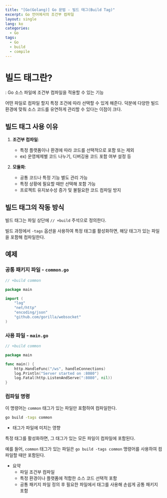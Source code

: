 ```yaml
---
title: "[Go(Golang)] Go 문법 - 빌드 태그(Build Tag)"
excerpt: Go 언어에서의 조건부 컴파일
layout: single
lang: ko
categories:
  - Go
tags:
  - Go
  - build
  - compile
---
```



# 빌드 태그란?

: Go 소스 파일에 조건부 컴파일을 적용할 수 있는 기능

어떤 파일로 컴파일 할지 특정 조건에 따라 선택할 수 있게 해준다. 덕분에 다양한 빌드 환경에 맞춰 소스 코드를 유연하게 관리할 수 있다는 이점이 크다.

## 빌드 태그 사용 이유

1. **조건부 컴파일**:
   - 특정 플랫폼이나 환경에 따라 코드를 선택적으로 포함 또는 제외
   - ex) 운영체제별 코드 나누기, 디버깅용 코드 포함 여부 설정 등

2. **모듈화**:
   - 공통 코드나 특정 기능 별도 관리 가능
   - 특정 상황에 필요할 때만 선택해 포함 가능
   - 프로젝트 유지보수성 증가 및 불필요한 코드 컴파일 방지

## 빌드 태그의 작동 방식

빌드 태그는 파일 상단에 `// +build` 주석으로 정의한다.

빌드 과정에서 `-tags` 옵션을 사용하여 특정 태그를 활성화하면, 해당 태그가 있는 파일을 포함해 컴파일한다.

## 예제

### 공통 패키지 파일 - `common.go`

```go
// +build common

package main

import (
    "log"
    "net/http"
    "encoding/json"
    "github.com/gorilla/websocket"
)
```

### 사용 파일 - `main.go`

```go
// +build common

package main

func main() {
    http.HandleFunc("/ws", handleConnections)
    log.Println("Server started on :8080")
    log.Fatal(http.ListenAndServe(":8080", nil))
}
```

### 컴파일 명령

이 명령어는 `common` 태그가 있는 파일만 포함하여 컴파일한다.

```sh
go build -tags common
```

- 태그가 파일에 미치는 영향

특정 태그를 활성화하면, 그 태그가 있는 모든 파일이 컴파일에 포함된다.

예를 들어, `common` 태그가 있는 파일은 `go build -tags common` 명령어를 사용하여 컴파일할 때만 포함된다.

- 요약
  - 파일 조건부 컴파일
  - 특정 환경이나 플랫폼에 적합한 소스 코드 선택적 포함
  - 공통 패키지 파일 정의 후 필요한 파일에서 태그를 사용해 손쉽게 공통 패키지 포함